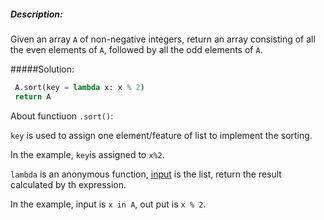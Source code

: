 ##### Description:

Given an array `A` of non-negative integers, return an array consisting of all the even elements of `A`, followed by all the odd elements of `A`.

#####Solution:

```python
 A.sort(key = lambda x: x % 2)
 return A             
```



About functiuon `.sort()`:

`key` is used to assign one element/feature of list to implement the sorting.

In the example, `key`is assigned to `x%2`. 

`lambda` is an anonymous function, <u>input</u> is the list, return the result calculated by th expression.

In the example, input is `x in A`, out put is `x % 2`.